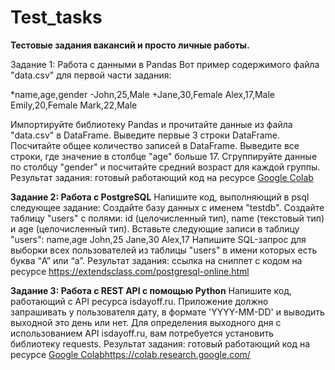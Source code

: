 # Test_tasks

**Тестовые задания вакансий и просто личные работы.**

Задание 1: Работа с данными в Pandas
Вот пример содержимого файла "data.csv" для первой части задания:

*name,age,gender
-John,25,Male
+Jane,30,Female
Alex,17,Male
Emily,20,Female
Mark,22,Male

Импортируйте библиотеку Pandas и прочитайте данные из файла "data.csv" в DataFrame.
Выведите первые 3 строки DataFrame.
Посчитайте общее количество записей в DataFrame.
Выведите все строки, где значение в столбце "age" больше 17.
Сгруппируйте данные по столбцу "gender" и посчитайте средний возраст для каждой группы.
Результат задания: готовый работающий код на ресурсе [Google Colab ](https://colab.research.google.com/)

**Задание 2: Работа с PostgreSQL**
Напишите код, выполняющий в psql следующее задание:
Создайте базу данных с именем "testdb".
Создайте таблицу "users" с полями: id (целочисленный тип), name (текстовый тип) и age (целочисленный тип).
Вставьте следующие записи в таблицу "users":
  name,age
  John,25
  Jane,30
  Alex,17
Напишите SQL-запрос для выборки всех пользователей из таблицы "users" в имени которых есть буква “A” или “a”.
Результат задания: ссылка на сниппет с кодом на ресурсе https://extendsclass.com/postgresql-online.html 

**Задание 3: Работа с REST API с помощью Python**
Напишите код, работающий с API ресурса isdayoff.ru. Приложение должно запрашивать у пользователя дату, в формате 'YYYY-MM-DD' и выводить выходной это день или нет.
Для определения выходного дня с использованием API isdayoff.ru, вам потребуется установить библиотеку requests.
Результат задания: готовый работающий код на ресурсе [Google Colab](https://colab.research.google.com/)https://colab.research.google.com/
